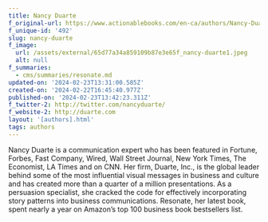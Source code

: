```yaml
---
title: Nancy Duarte
f_original-url: https://www.actionablebooks.com/en-ca/authors/Nancy-Duarte/
f_unique-id: '492'
slug: nancy-duarte
f_image:
  url: /assets/external/65d77a34a859109b87e3e65f_nancy-duarte1.jpeg
  alt: null
f_summaries:
  - cms/summaries/resonate.md
updated-on: '2024-02-23T13:31:00.585Z'
created-on: '2024-02-22T16:45:40.977Z'
published-on: '2024-02-23T13:42:23.311Z'
f_twitter-2: http://twitter.com/nancyduarte/
f_website-2: http://duarte.com
layout: '[authors].html'
tags: authors
---
```


Nancy Duarte is a communication expert who has been featured in Fortune, Forbes, Fast Company, Wired, Wall Street Journal, New York Times, The Economist, LA Times and on CNN. Her firm, Duarte, Inc., is the global leader behind some of the most influential visual messages in business and culture and has created more than a quarter of a million presentations. As a persuasion specialist, she cracked the code for effectively incorporating story patterns into business communications. Resonate, her latest book, spent nearly a year on Amazon’s top 100 business book bestsellers list.
